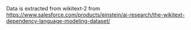 Data is extracted from wikitext-2 from https://www.salesforce.com/products/einstein/ai-research/the-wikitext-dependency-language-modeling-dataset/